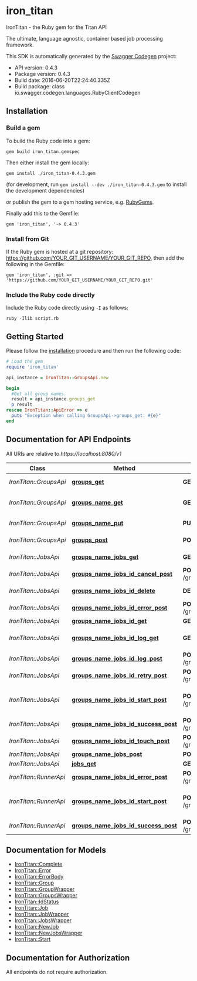# iron_titan

IronTitan - the Ruby gem for the Titan API

The ultimate, language agnostic, container based job processing framework.

This SDK is automatically generated by the [Swagger Codegen](https://github.com/swagger-api/swagger-codegen) project:

- API version: 0.4.3
- Package version: 0.4.3
- Build date: 2016-06-20T22:24:40.335Z
- Build package: class io.swagger.codegen.languages.RubyClientCodegen

## Installation

### Build a gem

To build the Ruby code into a gem:

```shell
gem build iron_titan.gemspec
```

Then either install the gem locally:

```shell
gem install ./iron_titan-0.4.3.gem
```
(for development, run `gem install --dev ./iron_titan-0.4.3.gem` to install the development dependencies)

or publish the gem to a gem hosting service, e.g. [RubyGems](https://rubygems.org/).

Finally add this to the Gemfile:

    gem 'iron_titan', '~> 0.4.3'

### Install from Git

If the Ruby gem is hosted at a git repository: https://github.com/YOUR_GIT_USERNAME/YOUR_GIT_REPO, then add the following in the Gemfile:

    gem 'iron_titan', :git => 'https://github.com/YOUR_GIT_USERNAME/YOUR_GIT_REPO.git'

### Include the Ruby code directly

Include the Ruby code directly using `-I` as follows:

```shell
ruby -Ilib script.rb
```

## Getting Started

Please follow the [installation](#installation) procedure and then run the following code:
```ruby
# Load the gem
require 'iron_titan'

api_instance = IronTitan::GroupsApi.new

begin
  #Get all group names.
  result = api_instance.groups_get
  p result
rescue IronTitan::ApiError => e
  puts "Exception when calling GroupsApi->groups_get: #{e}"
end

```

## Documentation for API Endpoints

All URIs are relative to *https://localhost:8080/v1*

Class | Method | HTTP request | Description
------------ | ------------- | ------------- | -------------
*IronTitan::GroupsApi* | [**groups_get**](docs/GroupsApi.md#groups_get) | **GET** /groups | Get all group names.
*IronTitan::GroupsApi* | [**groups_name_get**](docs/GroupsApi.md#groups_name_get) | **GET** /groups/{name} | Get information for a group.
*IronTitan::GroupsApi* | [**groups_name_put**](docs/GroupsApi.md#groups_name_put) | **PUT** /groups/{name} | Create/update a job group.
*IronTitan::GroupsApi* | [**groups_post**](docs/GroupsApi.md#groups_post) | **POST** /groups | Post new group
*IronTitan::JobsApi* | [**groups_name_jobs_get**](docs/JobsApi.md#groups_name_jobs_get) | **GET** /groups/{name}/jobs | Get job list by group name.
*IronTitan::JobsApi* | [**groups_name_jobs_id_cancel_post**](docs/JobsApi.md#groups_name_jobs_id_cancel_post) | **POST** /groups/{name}/jobs/{id}/cancel | Cancel a job.
*IronTitan::JobsApi* | [**groups_name_jobs_id_delete**](docs/JobsApi.md#groups_name_jobs_id_delete) | **DELETE** /groups/{name}/jobs/{id} | Delete the job.
*IronTitan::JobsApi* | [**groups_name_jobs_id_error_post**](docs/JobsApi.md#groups_name_jobs_id_error_post) | **POST** /groups/{name}/jobs/{id}/error | Mark job as failed.
*IronTitan::JobsApi* | [**groups_name_jobs_id_get**](docs/JobsApi.md#groups_name_jobs_id_get) | **GET** /groups/{name}/jobs/{id} | Gets job by id
*IronTitan::JobsApi* | [**groups_name_jobs_id_log_get**](docs/JobsApi.md#groups_name_jobs_id_log_get) | **GET** /groups/{name}/jobs/{id}/log | Get the log of a completed job.
*IronTitan::JobsApi* | [**groups_name_jobs_id_log_post**](docs/JobsApi.md#groups_name_jobs_id_log_post) | **POST** /groups/{name}/jobs/{id}/log | Send in a log for storage.
*IronTitan::JobsApi* | [**groups_name_jobs_id_retry_post**](docs/JobsApi.md#groups_name_jobs_id_retry_post) | **POST** /groups/{name}/jobs/{id}/retry | Retry a job.
*IronTitan::JobsApi* | [**groups_name_jobs_id_start_post**](docs/JobsApi.md#groups_name_jobs_id_start_post) | **POST** /groups/{name}/jobs/{id}/start | Mark job as started, ie: status = 'running'
*IronTitan::JobsApi* | [**groups_name_jobs_id_success_post**](docs/JobsApi.md#groups_name_jobs_id_success_post) | **POST** /groups/{name}/jobs/{id}/success | Mark job as succeeded.
*IronTitan::JobsApi* | [**groups_name_jobs_id_touch_post**](docs/JobsApi.md#groups_name_jobs_id_touch_post) | **POST** /groups/{name}/jobs/{id}/touch | Extend job timeout.
*IronTitan::JobsApi* | [**groups_name_jobs_post**](docs/JobsApi.md#groups_name_jobs_post) | **POST** /groups/{name}/jobs | Enqueue Job
*IronTitan::JobsApi* | [**jobs_get**](docs/JobsApi.md#jobs_get) | **GET** /jobs | Get next job.
*IronTitan::RunnerApi* | [**groups_name_jobs_id_error_post**](docs/RunnerApi.md#groups_name_jobs_id_error_post) | **POST** /groups/{name}/jobs/{id}/error | Mark job as failed.
*IronTitan::RunnerApi* | [**groups_name_jobs_id_start_post**](docs/RunnerApi.md#groups_name_jobs_id_start_post) | **POST** /groups/{name}/jobs/{id}/start | Mark job as started, ie: status = 'running'
*IronTitan::RunnerApi* | [**groups_name_jobs_id_success_post**](docs/RunnerApi.md#groups_name_jobs_id_success_post) | **POST** /groups/{name}/jobs/{id}/success | Mark job as succeeded.


## Documentation for Models

 - [IronTitan::Complete](docs/Complete.md)
 - [IronTitan::Error](docs/Error.md)
 - [IronTitan::ErrorBody](docs/ErrorBody.md)
 - [IronTitan::Group](docs/Group.md)
 - [IronTitan::GroupWrapper](docs/GroupWrapper.md)
 - [IronTitan::GroupsWrapper](docs/GroupsWrapper.md)
 - [IronTitan::IdStatus](docs/IdStatus.md)
 - [IronTitan::Job](docs/Job.md)
 - [IronTitan::JobWrapper](docs/JobWrapper.md)
 - [IronTitan::JobsWrapper](docs/JobsWrapper.md)
 - [IronTitan::NewJob](docs/NewJob.md)
 - [IronTitan::NewJobsWrapper](docs/NewJobsWrapper.md)
 - [IronTitan::Start](docs/Start.md)


## Documentation for Authorization

 All endpoints do not require authorization.

